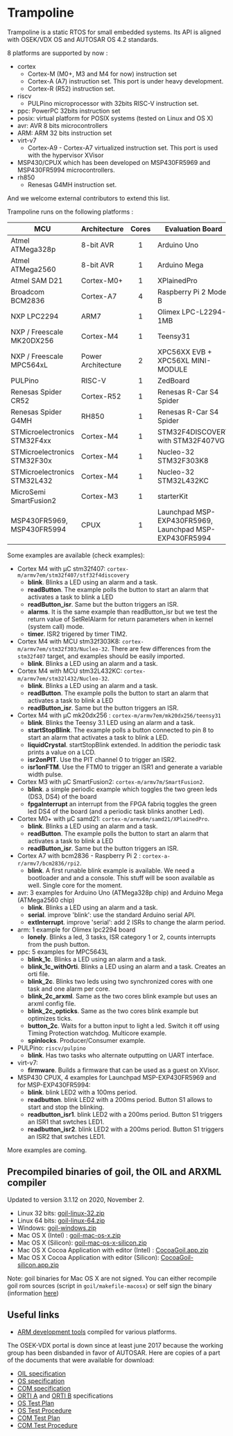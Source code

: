 # Trampoline

Trampoline is a static RTOS for small embedded systems.
Its API is aligned with OSEK/VDX OS and AUTOSAR OS 4.2 standards.

8 platforms are supported by now :

* cortex
  * Cortex-M (M0+, M3 and M4 for now) instruction set
  * Cortex-A (A7) instruction set. This port is under heavy development.
  * Cortex-R (R52) instruction set.
* riscv
  * PULPino microprocessor with 32bits RISC-V instruction set.
* ppc: PowerPC 32bits instruction set
* posix: virtual platform for POSIX systems (tested on Linux and OS X)
* avr: AVR 8 bits microcontrollers
* ARM: ARM 32 bits instruction set
* virt-v7
  * Cortex-A9 - Cortex-A7 virtualized instruction set. This port is used with the hypervisor XVisor
* MSP430/CPUX which has been developed on MSP430FR5969 and MSP430FR5994 microcontrollers.
* rh850
  * Renesas G4MH instruction set.

And we welcome external contributors to extend this list.

Trampoline runs on the following platforms :

| MCU                          | Architecture       | Cores | Evaluation Board                                       |
|------------------------------|--------------------|:-----:|--------------------------------------------------------|
| Atmel ATMega328p             | 8-bit AVR          | 1     | Arduino Uno                                            |
| Atmel ATMega2560             | 8-bit AVR          | 1     | Arduino Mega                                           |
| Atmel SAM D21                | Cortex-M0+         | 1     | XPlainedPro                                            |
| Broadcom BCM2836             | Cortex-A7          | 4     | Raspberry Pi 2 Model B                                 |
| NXP LPC2294                  | ARM7               | 1     | Olimex LPC-L2294-1MB                                   |
| NXP / Freescale MK20DX256    | Cortex-M4          | 1     | Teensy31                                               |
| NXP / Freescale MPC564xL     | Power Architecture | 2     | XPC56XX EVB + XPC56XL MINI-MODULE                      |
| PULPino                      | RISC-V             | 1     | ZedBoard                                               |
| Renesas Spider CR52          | Cortex-R52         | 1     | Renesas R-Car S4 Spider                                |
| Renesas Spider G4MH          | RH850              | 1     | Renesas R-Car S4 Spider                                |
| STMicroelectronics STM32F4xx | Cortex-M4          | 1     | STM32F4DISCOVERY with STM32F407VG                      |
| STMicroelectronics STM32F30x | Cortex-M4          | 1     | Nucleo-32 STM32F303K8                                  |
| STMicroelectronics STM32L432 | Cortex-M4          | 1     | Nucleo-32 STM32L432KC                                  |
| MicroSemi SmartFusion2       | Cortex-M3          | 1     | starterKit                                             |
| MSP430FR5969, MSP430FR5994   | CPUX               | 1     | Launchpad MSP-EXP430FR5969, Launchpad MSP-EXP430FR5994 |

Some examples are available (check examples):

* Cortex M4 with µC stm32f407: `cortex-m/armv7em/stm32f407/stf32f4discovery`
  * **blink**. Blinks a LED using an alarm and a task.
  * **readButton**. The example polls the button to start an alarm that activates a task to blink a LED
  * **readButton_isr**. Same but the button triggers an ISR.
  * **alarms**. It is the same example than readButton_isr but we test the return value of SetRelAlarm for return parameters when in kernel (system call) mode.
  * **timer**. ISR2 trigered by timer TIM2.
* Cortex M4 with MCU stm32f303K8: `cortex-m/armv7em/stm32f303/Nucleo-32`. There are few differences from the `stm32f407` target, and examples should be easily imported.
  * **blink**. Blinks a LED using an alarm and a task.
* Cortex M4 with MCU stm32L432KC: `cortex-m/armv7em/stm32l432/Nucleo-32`.
  * **blink**. Blinks a LED using an alarm and a task.
  * **readButton**. The example polls the button to start an alarm that activates a task to blink a LED
  * **readButton_isr**. Same but the button triggers an ISR.
* Cortex M4 with µC mk20dx256 : `cortex-m/armv7em/mk20dx256/teensy31`
  * **blink**. Blinks the Teensy 3.1 LED using an alarm and a task.
  * **startStopBlink**. The example polls a button connected to pin 8 to start an alarm that activates a task to blink a LED.
  * **liquidCrystal**. startStopBlink extended. In addition the periodic task prints a value on a LCD.
  * **isr2onPIT**. Use the PIT channel 0 to trigger an ISR2.
  * **isr1onFTM**. Use the FTM0 to trigger an ISR1 and generate a variable width pulse.
* Cortex M3 with µC SmartFusion2: `cortex-m/armv7m/SmartFusion2`.
  * **blink**. a simple periodic example which toggles the two green leds (DS3, DS4) of the board
  * **fpgaInterrupt** an interrupt from the FPGA fabriq toggles the green led DS4 of the board (and a periodic task blinks another Led).
* Cortex M0+ with µC samd21: `cortex-m/armv6m/samd21/XPlainedPro`.
  * **blink**. Blinks a LED using an alarm and a task.
  * **readButton**. The example polls the button to start an alarm that activates a task to blink a LED
  * **readButton_isr**. Same but the button triggers an ISR.
* Cortex A7 with bcm2836 - Raspberry Pi 2 : `cortex-a-r/armv7/bcm2836/rpi2`.
  * **blink**. A first runable blink example is available. We need a bootloader and and a console. This stuff will be soon available as well. Single core for the moment.
* avr: 3 examples for Arduino Uno (ATMega328p chip) and Arduino Mega (ATMega2560 chip)
  * **blink**. Blinks a LED using an alarm and a task.
  * **serial**. improve 'blink': use the standard Arduino serial API.
  * **extInterrupt**. improve 'serial': add 2 ISRs to change the alarm period.
* arm: 1 example for Olimex lpc2294 board
  * **lonely**. Blinks a led, 3 tasks, ISR category 1 or 2, counts interrupts from the push button.
* ppc: 5 examples for MPC5643L
  * **blink_1c**. Blinks a LED using an alarm and a task.
  * **blink_1c_withOrti**. Blinks a LED using an alarm and a task. Creates an orti file.
  * **blink_2c**. Blinks two leds using two synchronized cores with one task and one alarm per core.
  * **blink_2c_arxml**. Same as the two cores blink example but uses an arxml config file.
  * **blink_2c_opticks**. Same as the two cores blink example but optimizes ticks.
  * **button_2c**. Waits for a button input to light a led. Switch it off using Timing Protection watchdog. Multicore example.
  * **spinlocks**. Producer/Consumer example.
* PULPino: `riscv/pulpino`
  * **blink**. Has two tasks who alternate outputting on UART interface.
* virt-v7:
  * **firmware**. Builds a firmware that can be used as a guest on XVisor.
* MSP430 CPUX, 4 examples for Launchpad MSP-EXP430FR5969 and for MSP-EXP430FR5994:
  * **blink**. blink LED2 with a 100ms period.
  * **readbutton**. blink LED2 with a 200ms period. Button S1 allows to start and stop the blinking.
  * **readbutton_isr1**.  blink LED2 with a 200ms period. Button S1 triggers an ISR1 that swtches LED1.
  * **readbutton_isr2**.  blink LED2 with a 200ms period. Button S1 triggers an ISR2 that swtches LED1.

More examples are coming.

## Precompiled binaries of goil, the OIL and ARXML compiler

Updated to version 3.1.12 on 2020, November 2.


* Linux 32 bits: [goil-linux-32.zip](http://osek.triskell.org/goil-linux-32.zip)
* Linux 64 bits: [goil-linux-64.zip](http://osek.triskell.org/goil-linux-64.zip)
* Windows: [goil-windows.zip](http://osek.triskell.org/goil-windows.zip)
* Mac OS X (Intel)  : [goil-mac-os-x.zip](http://osek.triskell.org/goil-mac-os-x.zip)
* Mac OS X (Silicon): [goil-mac-os-x-silicon.zip](http://osek.triskell.org/goil-mac-os-x-silicon.zip)
* Mac OS X Cocoa Application with editor (Intel)  : [CocoaGoil.app.zip](http://osek.triskell.org/CocoaGoil.app.zip)
* Mac OS X Cocoa Application with editor (Silicon): [CocoaGoil-silicon.app.zip](http://osek.triskell.org/CocoaGoil-silicon.app.zip)

Note: goil binaries for Mac OS X are not signed. You can either recompile goil rom sources (script in `goil/makefile-macosx`) or self sign the binary (information [here](https://stackoverflow.com/questions/58356844/what-are-the-ways-or-technologies-to-sign-an-executable-application-file-in-mac))

## Useful links

* [ARM development tools](https://developer.arm.com/tools-and-software/open-source-software/developer-tools/gnu-toolchain/gnu-rm) compiled for various platforms.

The OSEK-VDX portal is down since at least june 2017 because the working group has been disbanded in favor of AUTOSAR. Here are copies of a part of the documents that were available for download:

* [OIL specification](http://osek.triskell.org/oil25.pdf)
* [OS specification](http://osek.triskell.org/os223.pdf)
* [COM specification](http://osek.triskell.org/OSEKCOM303.pdf)
* [ORTI A](http://osek.triskell.org/orti-a-22.pdf) and [ORTI B](http://osek.triskell.org/orti-b-22.pdf) specifications
* [OS Test Plan](http://osek.triskell.org/ostestplan20.pdf)
* [OS Test Procedure](http://osek.triskell.org/ostestproc20.pdf)
* [COM Test Plan](http://osek.triskell.org/comtestplan20.pdf)
* [COM Test Procedure](http://osek.triskell.org/comtestproc20.pdf)
